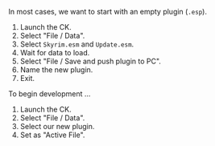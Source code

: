 
In most cases, we want to start with an empty plugin (`.esp`).

1. Launch the CK.
2. Select "File / Data".
3. Select `Skyrim.esm` and `Update.esm`.
4. Wait for data to load.
5. Select "File / Save and push plugin to PC".
6. Name the new plugin.
7. Exit.

To begin development ...

1. Launch the CK.
2. Select "File / Data".
3. Select our new plugin.
4. Set as "Active File".
